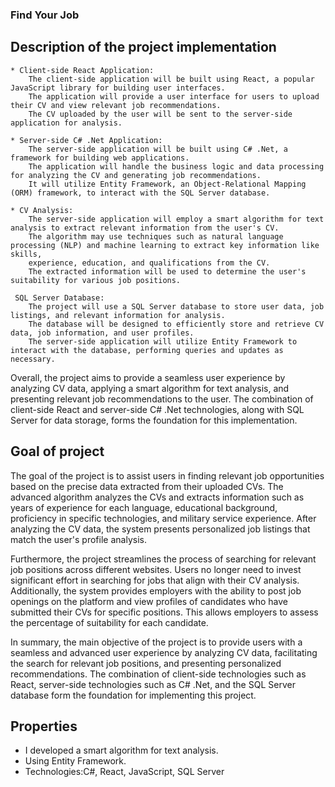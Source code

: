 ### Find Your Job
## Description of the project implementation
    * Client-side React Application:
        The client-side application will be built using React, a popular JavaScript library for building user interfaces.
        The application will provide a user interface for users to upload their CV and view relevant job recommendations.
        The CV uploaded by the user will be sent to the server-side application for analysis.

    * Server-side C# .Net Application:
        The server-side application will be built using C# .Net, a framework for building web applications.
        The application will handle the business logic and data processing for analyzing the CV and generating job recommendations.
        It will utilize Entity Framework, an Object-Relational Mapping (ORM) framework, to interact with the SQL Server database.

    * CV Analysis:
        The server-side application will employ a smart algorithm for text analysis to extract relevant information from the user's CV.
        The algorithm may use techniques such as natural language processing (NLP) and machine learning to extract key information like skills,
        experience, education, and qualifications from the CV.
        The extracted information will be used to determine the user's suitability for various job positions.

     SQL Server Database:
        The project will use a SQL Server database to store user data, job listings, and relevant information for analysis.
        The database will be designed to efficiently store and retrieve CV data, job information, and user profiles.
        The server-side application will utilize Entity Framework to interact with the database, performing queries and updates as necessary.
Overall, the project aims to provide a seamless user experience by analyzing CV data, applying a smart algorithm for text analysis, 
and presenting relevant job recommendations to the user.
The combination of client-side React and server-side C# .Net technologies, along with SQL Server for data storage, forms the foundation for this implementation.
## Goal of project
The goal of the project is to assist users in finding relevant job opportunities based on the precise data extracted from their uploaded CVs.
The advanced algorithm analyzes the CVs and extracts information such as years of experience for each language, 
educational background, proficiency in specific technologies, and military service experience. 
After analyzing the CV data, the system presents personalized job listings that match the user's profile analysis.

Furthermore, the project streamlines the process of searching for relevant job positions across different websites.
Users no longer need to invest significant effort in searching for jobs that align with their CV analysis.
Additionally, the system provides employers with the ability to post job openings on the platform and view profiles of candidates who have submitted their CVs for specific positions. 
This allows employers to assess the percentage of suitability for each candidate.

In summary, the main objective of the project is to provide users with a seamless and advanced user experience by analyzing CV data,
facilitating the search for relevant job positions, and presenting personalized recommendations.
The combination of client-side technologies such as React, server-side technologies such as C# .Net, and the SQL Server database form the foundation for implementing this project.
## Properties
* I developed a smart algorithm for text analysis.
* Using Entity Framework.
* Technologies:C#, React, JavaScript, SQL Server

